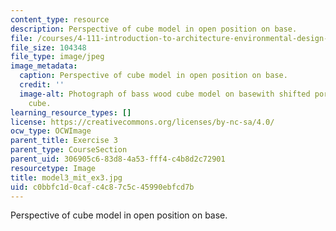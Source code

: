 ```yaml
---
content_type: resource
description: Perspective of cube model in open position on base.
file: /courses/4-111-introduction-to-architecture-environmental-design-spring-2014/c0bbfc1d0cafc4c87c5c45990ebfcd7b_model3_mit_ex3.jpg
file_size: 104348
file_type: image/jpeg
image_metadata:
  caption: Perspective of cube model in open position on base.
  credit: ''
  image-alt: Photograph of bass wood cube model on basewith shifted portions of the
    cube.
learning_resource_types: []
license: https://creativecommons.org/licenses/by-nc-sa/4.0/
ocw_type: OCWImage
parent_title: Exercise 3
parent_type: CourseSection
parent_uid: 306905c6-83d8-4a53-fff4-c4b8d2c72901
resourcetype: Image
title: model3_mit_ex3.jpg
uid: c0bbfc1d-0caf-c4c8-7c5c-45990ebfcd7b
---
```

Perspective of cube model in open position on base.